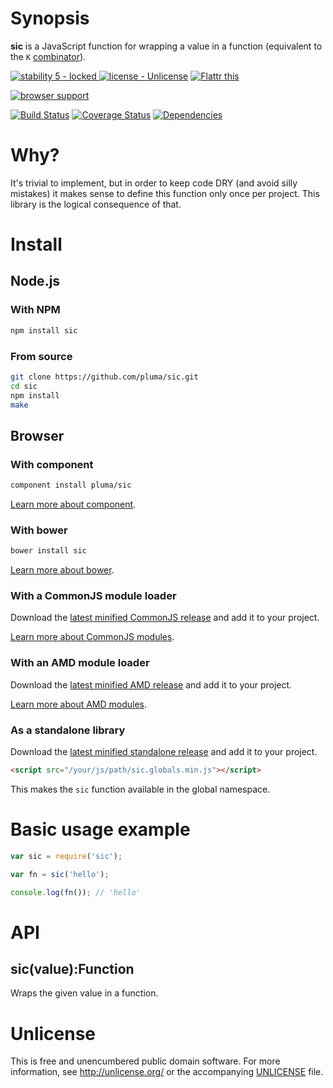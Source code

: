 # Synopsis

**sic** is a JavaScript function for wrapping a value in a function (equivalent to the `K` [combinator](http://en.wikipedia.org/wiki/Combinatory_logic)).

[![stability 5 - locked](http://b.repl.ca/v1/stability-5_--_locked-blue.png)
](http://nodejs.org/api/documentation.html#documentation_stability_index) [![license - Unlicense](http://b.repl.ca/v1/license-Unlicense-lightgrey.png)](http://unlicense.org/) [![Flattr this](https://api.flattr.com/button/flattr-badge-large.png)](https://flattr.com/submit/auto?user_id=pluma&url=https://github.com/pluma/sic)

[![browser support](https://ci.testling.com/pluma/sic.png)](https://ci.testling.com/pluma/sic)

[![Build Status](https://travis-ci.org/pluma/sic.png?branch=master)](https://travis-ci.org/pluma/sic) [![Coverage Status](https://coveralls.io/repos/pluma/sic/badge.png?branch=master)](https://coveralls.io/r/pluma/sic?branch=master) [![Dependencies](https://david-dm.org/pluma/sic.png?theme=shields.io)](https://david-dm.org/pluma/sic)

# Why?

It's trivial to implement, but in order to keep code DRY (and avoid silly mistakes) it makes sense to define this function only once per project. This library is the logical consequence of that.

# Install

## Node.js

### With NPM

```sh
npm install sic
```

### From source

```sh
git clone https://github.com/pluma/sic.git
cd sic
npm install
make
```

## Browser

### With component

```sh
component install pluma/sic
```

[Learn more about component](https://github.com/component/component).

### With bower

```sh
bower install sic
```

[Learn more about bower](https://github.com/twitter/bower).

### With a CommonJS module loader

Download the [latest minified CommonJS release](https://raw.github.com/pluma/sic/master/dist/sic.min.js) and add it to your project.

[Learn more about CommonJS modules](http://wiki.commonjs.org/wiki/Modules/1.1).

### With an AMD module loader

Download the [latest minified AMD release](https://raw.github.com/pluma/sic/master/dist/sic.amd.min.js) and add it to your project.

[Learn more about AMD modules](http://requirejs.org/docs/whyamd.html).

### As a standalone library

Download the [latest minified standalone release](https://raw.github.com/pluma/sic/master/dist/sic.globals.min.js) and add it to your project.

```html
<script src="/your/js/path/sic.globals.min.js"></script>
```

This makes the `sic` function available in the global namespace.

# Basic usage example

```javascript
var sic = require('sic');

var fn = sic('hello');

console.log(fn()); // 'hello'
```

# API

## sic(value):Function

Wraps the given value in a function.

# Unlicense

This is free and unencumbered public domain software. For more information, see http://unlicense.org/ or the accompanying [UNLICENSE](https://github.com/pluma/sic/blob/master/UNLICENSE) file.
